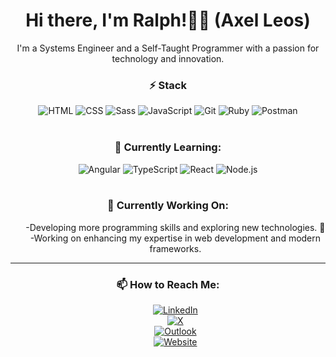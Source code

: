 <div align="center">
    <h1>Hi there, I'm Ralph!👋🏽 (Axel Leos)</h1>
</div> 

<div align="center">I'm a Systems Engineer and a Self-Taught Programmer with a passion for technology and innovation.</div>

<div align="center">
    <h3>⚡ Stack</h3>
    <img src="https://img.shields.io/static/v1?label=&message=HTML&logo=html5&logoColor=black&color=%23E34F26&style=flat" alt="HTML">
    <img src="https://img.shields.io/static/v1?label=&message=CSS&logo=css3&logoColor=black&color=%231572B6&style=flat" alt="CSS">
    <img src="https://img.shields.io/static/v1?label=&message=Sass&logo=sass&logoColor=black&color=%23CC6699&style=flat" alt="Sass">
    <img src="https://img.shields.io/static/v1?label=&message=JavaScript&logo=javascript&logoColor=black&color=%23F7DF1C&style=flat" alt="JavaScript">
    <img src="https://img.shields.io/static/v1?label=&message=Git&logo=git&logoColor=white&color=%23F05032&style=flat" alt="Git">
    <img src="https://img.shields.io/static/v1?label=&message=Ruby&logo=ruby&logoColor=white&color=%23CC342D&style=flat" alt="Ruby">
    <img src="https://img.shields.io/static/v1?label=&message=Postman&logo=postman&logoColor=white&color=%23FF6C37&style=flat" alt="Postman">
</div>
<br>
<div align="center">
    <h3>🌱 Currently Learning:</h3>
    <img src="https://img.shields.io/static/v1?label=&message=Angular&logo=angular&logoColor=white&color=%23DD0031&style=flat" alt="Angular">
    <img src="https://img.shields.io/static/v1?label=&message=TypeScript&logo=typescript&logoColor=white&color=%232B2D7F&style=flat" alt="TypeScript">
    <img src="https://img.shields.io/static/v1?label=&message=React&logo=react&logoColor=white&color=%2361DAFB&style=flat" alt="React">
    <img src="https://img.shields.io/static/v1?label=&message=Node.js&logo=node.js&logoColor=white&color=%233C873A&style=flat" alt="Node.js">
</div>
<br>
<div align="center">
    <h3>🔭 Currently Working On:</h3>
    <ul>
        -Developing more programming skills and exploring new technologies. 🚀
        <br>
        -Working on enhancing my expertise in web development and modern frameworks.
    </ul>
</div>

<hr>

<div align="center">
     <h3> 📫 How to Reach Me:</h3>
    <ul>
        <a href="https://www.linkedin.com/in/ricardo-leos-624bb8267" target="_blank">
            <img src="https://img.shields.io/badge/LinkedIn-%230A66C2?logo=linkedin&logoColor=white" alt="LinkedIn">
        </a>
        <br>
        <a href="https://x.com/subject1802" target="_blank">
            <img src="https://img.shields.io/badge/X-%23000000?logo=x&logoColor=white" alt="X">
        </a>
        <br>
        <a href="mailto:rleos1802@outlook.com">
            <img src="https://img.shields.io/badge/Outlook-%23007AC6?logo=mail&logoColor=white" alt="Outlook">
        </a>
        <br>
        <a href="https://rleos.com/" target="_blank">
            <img src="https://img.shields.io/badge/Website-%23128C7E?logo=rocket&logoColor=white" alt="Website">
        </a>
    </ul>
</div>
